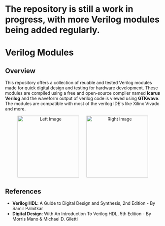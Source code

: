 # The repository is still a work in progress, with more Verilog modules being added regularly.
# Verilog Modules
## Overview
This repository offers a collection of reuable and tested Verilog modules made for quick digital design and testing for hardware development. These modules are compiled using a free and open-source compiler named **Icarus Verilog** and the waveform output of verilog code is viewed using **GTKwave**. The modules are compatible with most of the verilog IDE's like Xilinx Vivado and more. 
<p align="center">
  <img src="https://github.com/user-attachments/assets/6552f4e9-a9d6-4f44-8069-65a9a0f2697e" alt="Left Image" height="200" style="margin-right: 20px;" />
  <img src="https://github.com/user-attachments/assets/1d03b822-9113-4138-a552-0840d93a6559" alt="Right Image" height="200" />
</p>

## References
 - **Verilog HDL**: A Guide to Digital Design and Synthesis, 2nd Edition - By Samir Palnitkar
 - **Digital Design**: With An Introduction To Verilog HDL, 5th Edition - By Morris Mano & Michael D. Giletti

